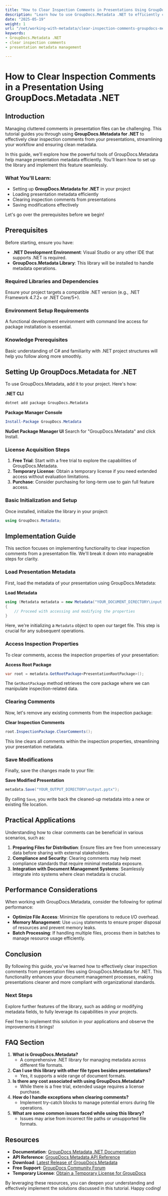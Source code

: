 ```yaml
---
title: "How to Clear Inspection Comments in Presentations Using GroupDocs.Metadata .NET for Metadata Management"
description: "Learn how to use GroupDocs.Metadata .NET to efficiently clear inspection comments from your presentation files, ensuring clean and compliant metadata."
date: "2025-05-19"
weight: 1
url: "/net/working-with-metadata/clear-inspection-comments-groupdocs-metadata-dotnet/"
keywords:
- GroupDocs.Metadata .NET
- clear inspection comments
- presentation metadata management

---
```



# How to Clear Inspection Comments in a Presentation Using GroupDocs.Metadata .NET

## Introduction

Managing cluttered comments in presentation files can be challenging. This tutorial guides you through using **GroupDocs.Metadata for .NET** to effectively clear inspection comments from your presentations, streamlining your workflow and ensuring clean metadata.

In this guide, we'll explore how the powerful tools of GroupDocs.Metadata help manage presentation metadata efficiently. You’ll learn how to set up the library and implement this feature seamlessly.

### What You'll Learn:
- Setting up **GroupDocs.Metadata for .NET** in your project
- Loading presentation metadata efficiently
- Clearing inspection comments from presentations
- Saving modifications effectively

Let's go over the prerequisites before we begin!

## Prerequisites

Before starting, ensure you have:

- **.NET Development Environment**: Visual Studio or any other IDE that supports .NET is required.
- **GroupDocs.Metadata Library**: This library will be installed to handle metadata operations.

### Required Libraries and Dependencies
Ensure your project targets a compatible .NET version (e.g., .NET Framework 4.7.2+ or .NET Core/5+).

### Environment Setup Requirements
A functional development environment with command line access for package installation is essential.

### Knowledge Prerequisites
Basic understanding of C# and familiarity with .NET project structures will help you follow along more smoothly.

## Setting Up GroupDocs.Metadata for .NET

To use GroupDocs.Metadata, add it to your project. Here's how:

**.NET CLI**
```bash
dotnet add package GroupDocs.Metadata
```

**Package Manager Console**
```powershell
Install-Package GroupDocs.Metadata
```

**NuGet Package Manager UI**
Search for "GroupDocs.Metadata" and click Install.

### License Acquisition Steps

1. **Free Trial**: Start with a free trial to explore the capabilities of GroupDocs.Metadata.
2. **Temporary License**: Obtain a temporary license if you need extended access without evaluation limitations.
3. **Purchase**: Consider purchasing for long-term use to gain full feature access.

### Basic Initialization and Setup
Once installed, initialize the library in your project:

```csharp
using GroupDocs.Metadata;
```

## Implementation Guide

This section focuses on implementing functionality to clear inspection comments from a presentation file. We'll break it down into manageable steps for clarity.

### Load Presentation Metadata

First, load the metadata of your presentation using GroupDocs.Metadata:

**Load Metadata**
```csharp
using (Metadata metadata = new Metadata("YOUR_DOCUMENT_DIRECTORY\input.pptx"))
{
    // Proceed with accessing and modifying the properties
}
```

Here, we're initializing a `Metadata` object to open our target file. This step is crucial for any subsequent operations.

### Access Inspection Properties

To clear comments, access the inspection properties of your presentation:

**Access Root Package**
```csharp
var root = metadata.GetRootPackage<PresentationRootPackage>();
```

The `GetRootPackage` method retrieves the core package where we can manipulate inspection-related data.

### Clearing Comments

Now, let's remove any existing comments from the inspection package:

**Clear Inspection Comments**
```csharp
root.InspectionPackage.ClearComments();
```

This line clears all comments within the inspection properties, streamlining your presentation metadata.

### Save Modifications

Finally, save the changes made to your file:

**Save Modified Presentation**
```csharp
metadata.Save("YOUR_OUTPUT_DIRECTORY\output.pptx");
```

By calling `Save`, you write back the cleaned-up metadata into a new or existing file location.

## Practical Applications

Understanding how to clear comments can be beneficial in various scenarios, such as:

1. **Preparing Files for Distribution**: Ensure files are free from unnecessary data before sharing with external stakeholders.
2. **Compliance and Security**: Clearing comments may help meet compliance standards that require minimal metadata exposure.
3. **Integration with Document Management Systems**: Seamlessly integrate into systems where clean metadata is crucial.

## Performance Considerations

When working with GroupDocs.Metadata, consider the following for optimal performance:

- **Optimize File Access**: Minimize file operations to reduce I/O overhead.
- **Memory Management**: Use `using` statements to ensure proper disposal of resources and prevent memory leaks.
- **Batch Processing**: If handling multiple files, process them in batches to manage resource usage efficiently.

## Conclusion

By following this guide, you've learned how to effectively clear inspection comments from presentation files using GroupDocs.Metadata for .NET. This functionality enhances your document management processes, making presentations cleaner and more compliant with organizational standards.

### Next Steps
Explore further features of the library, such as adding or modifying metadata fields, to fully leverage its capabilities in your projects.

Feel free to implement this solution in your applications and observe the improvements it brings!

## FAQ Section

1. **What is GroupDocs.Metadata?**
   - A comprehensive .NET library for managing metadata across different file formats.
2. **Can I use this library with other file types besides presentations?**
   - Yes, it supports a wide range of document formats.
3. **Is there any cost associated with using GroupDocs.Metadata?**
   - While there is a free trial, extended usage requires a license purchase.
4. **How do I handle exceptions when clearing comments?**
   - Implement try-catch blocks to manage potential errors during file operations.
5. **What are some common issues faced while using this library?**
   - Issues may arise from incorrect file paths or unsupported file formats.

## Resources
- **Documentation**: [GroupDocs Metadata .NET Documentation](https://docs.groupdocs.com/metadata/net/)
- **API Reference**: [GroupDocs Metadata API Reference](https://reference.groupdocs.com/metadata/net/)
- **Download**: [Latest Release of GroupDocs.Metadata](https://releases.groupdocs.com/metadata/net/)
- **Free Support**: [GroupDocs Community Forum](https://forum.groupdocs.com/c/metadata/)
- **Temporary License**: [Obtain a Temporary License for GroupDocs](https://purchase.groupdocs.com/temporary-license/) 

By leveraging these resources, you can deepen your understanding and effectively implement the solutions discussed in this tutorial. Happy coding!

